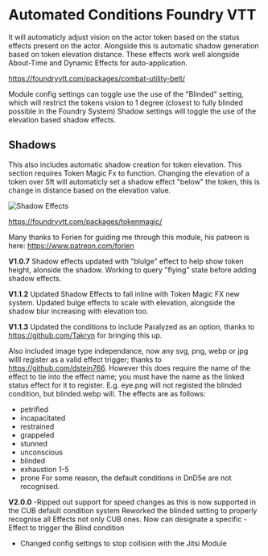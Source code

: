 # Automated Conditions Foundry VTT
It will automaticly adjust vision on the actor token based on the status effects present on the actor. Alongside this is automatic shadow generation based on token elevation distance. 
These effects work well alongside About-Time and Dynamic Effects for auto-application. 

https://foundryvtt.com/packages/combat-utility-belt/


Module config settings can toggle use the use of the "Blinded" setting, which will restrict the tokens vision to 1 degree (closest to fully blinded possible in the Foundry System)
Shadow settings will toggle the use of the elevation based shadow effects. 



## Shadows
This also includes automatic shadow creation for token elevation. This section requires Token Magic Fx to function. Changing the elevation of a token over 5ft will automaticly set a shadow effect "below" the token, this is change in distance based on the elevation value. 

![Shadow Effects](https://github.com/kandashi/condition-automation/blob/master/Images/ShadowEffects.PNG)
 
https://foundryvtt.com/packages/tokenmagic/

Many thanks to Forien for guiding me through this module, his patreon is here: https://www.patreon.com/forien

**V1.0.7** Shadow effects updated with "blulge" effect to help show token height, alonside the shadow. Working to query "flying" state before adding shadow effects.

**V1.1.2** Updated Shadow Effects to fall inline with Token Magic FX new system. Updated bulge effects to scale with elevation, alongside the shadow blur increasing with elevation too.

**V1.1.3**
Updated the conditions to include Paralyzed as an option, thanks to https://github.com/Takryn for bringing this up.

Also included image type independance, now any svg, png, webp or jpg willl register as a valid effect trigger; thanks to https://github.com/dstein766. However this does require the name of the effect to tie into the effect name; you must have the name as the linked status effect for it to register. E.g. eye.png will not registed the blinded condition, but blinded.webp will. The effects are as follows:

* petrified
* incapacitated
* restrained
* grappeled
* stunned
* unconscious
* blinded
* exhaustion 1-5
* prone
For some reason, the default conditions in DnD5e are not recognised.

**V2.0.0**
-Ripped out support for speed changes as this is now supported in the CUB default condition system
Reworked the blinded setting to properly recognise all Effects not only CUB ones. Now can designate a specific -Effect to trigger the Blind condition
- Changed config settings to stop collision with the Jitsi Module
